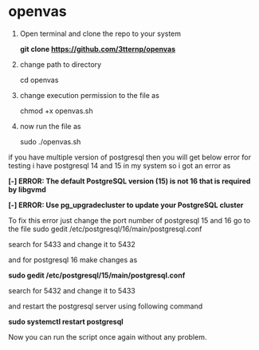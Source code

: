 # openvas

1. Open terminal and clone the repo to your system 

    **git clone https://github.com/3tternp/openvas**

2. change path to directory 

     cd openvas 

3. change execution permission to the file as 

    chmod +x openvas.sh 

4. now run the file as 

   sudo ./openvas.sh

if you have multiple version of postgresql then you will get below error for testing i have postgresql 14 and 15 in my system so i got an error as 

__[-] ERROR: The default PostgreSQL version (15) is not 16 that is required by libgvmd__


__[-] ERROR: Use pg_upgradecluster to update your PostgreSQL cluster__

To fix this error just change the port number of postgresql 15 and 16 go to the file 
sudo gedit /etc/postgresql/16/main/postgresql.conf 

search for 5433 and change it to 5432 

and for postgresql 16 make changes as 

__sudo gedit /etc/postgresql/15/main/postgresql.conf__

search for 5432 and change it to 5433 

and restart the postgresql server using following command 

__sudo systemctl restart postgresql__

Now you can run the script once again without any problem. 
